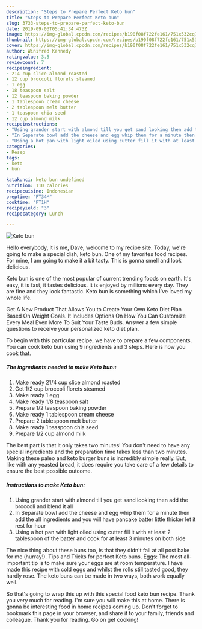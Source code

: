 ```yaml
---
description: "Steps to Prepare Perfect Keto bun"
title: "Steps to Prepare Perfect Keto bun"
slug: 3733-steps-to-prepare-perfect-keto-bun
date: 2019-09-03T05:41:34.473Z
image: https://img-global.cpcdn.com/recipes/b190f08f722fe161/751x532cq70/keto-bun-recipe-main-photo.jpg
thumbnail: https://img-global.cpcdn.com/recipes/b190f08f722fe161/751x532cq70/keto-bun-recipe-main-photo.jpg
cover: https://img-global.cpcdn.com/recipes/b190f08f722fe161/751x532cq70/keto-bun-recipe-main-photo.jpg
author: Winifred Kennedy
ratingvalue: 3.5
reviewcount: 7
recipeingredient:
- 214 cup slice almond roasted
- 12 cup broccoli florets steamed
- 1 egg
- 18 teaspoon salt
- 12 teaspoon baking powder
- 1 tablespoon cream cheese
- 2 tablespoon melt butter
- 1 teaspoon chia seed
- 12 cup almond milk
recipeinstructions:
- "Using grander start with almond till you get sand looking then add the broccoli and blend it all"
- "In Separate bowl add the cheese and egg whip them for a minute then add the all ingredients and you will have pancake batter little thicker let it rest for hour"
- "Using a hot pan with light oiled using cutter fill it with at least 2 tablespoon of the batter and cook for at least 3 minutes on both side"
categories:
- Resep
tags:
- keto
- bun

katakunci: keto bun undefined
nutrition: 110 calories
recipecuisine: Indonesian
preptime: "PT34M"
cooktime: "PT1H"
recipeyield: "3"
recipecategory: Lunch

---
```



![Keto bun](https://img-global.cpcdn.com/recipes/b190f08f722fe161/751x532cq70/keto-bun-recipe-main-photo.jpg)

Hello everybody, it is me, Dave, welcome to my recipe site. Today, we're going to make a special dish, keto bun. One of my favorites food recipes. For mine, I am going to make it a bit tasty. This is gonna smell and look delicious.

Keto bun is one of the most popular of current trending foods on earth. It's easy, it is fast, it tastes delicious. It is enjoyed by millions every day. They are fine and they look fantastic. Keto bun is something which I've loved my whole life.

Get A New Product That Allows You to Create Your Own Keto Diet Plan Based On Weight Goals. It Includes Options On How You Can Customize Every Meal Even More To Suit Your Taste Buds. Answer a few simple questions to receive your personalized keto diet plan.


To begin with this particular recipe, we have to prepare a few components. You can cook keto bun using 9 ingredients and 3 steps. Here is how you cook that.

##### The ingredients needed to make Keto bun::

1. Make ready 21/4 cup slice almond roasted
1. Get 1/2 cup broccoli florets steamed
1. Make ready 1 egg
1. Make ready 1/8 teaspoon salt
1. Prepare 1/2 teaspoon baking powder
1. Make ready 1 tablespoon cream cheese
1. Prepare 2 tablespoon melt butter
1. Make ready 1 teaspoon chia seed
1. Prepare 1/2 cup almond milk


The best part is that it only takes two minutes! You don&#39;t need to have any special ingredients and the preparation time takes less than two minutes. Making these paleo and keto burger buns is incredibly simple really. But, like with any yeasted bread, it does require you take care of a few details to ensure the best possible outcome. 

##### Instructions to make Keto bun:

1. Using grander start with almond till you get sand looking then add the broccoli and blend it all
1. In Separate bowl add the cheese and egg whip them for a minute then add the all ingredients and you will have pancake batter little thicker let it rest for hour
1. Using a hot pan with light oiled using cutter fill it with at least 2 tablespoon of the batter and cook for at least 3 minutes on both side


The nice thing about these buns too, is that they didn&#39;t fall at all post bake for me (hurray!). Tips and Tricks for perfect Keto buns. Eggs: The most all-important tip is to make sure your eggs are at room temperature. I have made this recipe with cold eggs and whilst the rolls still tasted good, they hardly rose. The keto buns can be made in two ways, both work equally well. 

So that's going to wrap this up with this special food keto bun recipe. Thank you very much for reading. I'm sure you will make this at home. There is gonna be interesting food in home recipes coming up. Don't forget to bookmark this page in your browser, and share it to your family, friends and colleague. Thank you for reading. Go on get cooking!
